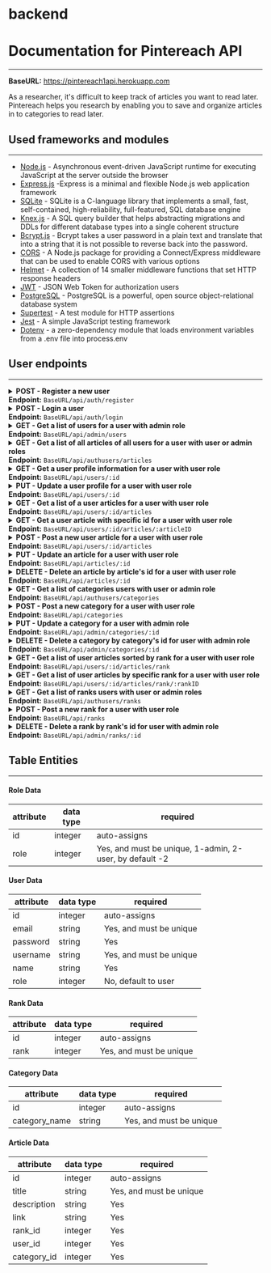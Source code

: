 # backend

# Documentation for Pintereach API

---

<b>BaseURL:</b> https://pintereach1api.herokuapp.com

As a researcher, it's difficult to keep track of articles you want to read later. Pintereach helps you research by enabling you to save and organize articles in to categories to read later.

## Used frameworks and modules

---

- [Node.js](https://nodejs.org/) - Asynchronous event-driven JavaScript runtime for executing JavaScript at the server outside the browser
- [Express.js](https://expressjs.com/) -Express is a minimal and flexible Node.js web application framework
- [SQLite](https://sqlite.org/) - SQLite is a C-language library that implements a small, fast, self-contained, high-reliability, full-featured, SQL database engine
- [Knex.js](https://knexjs.org/) - A SQL query builder that helps abstracting migrations and DDLs for different database types into a single coherent structure
- [Bcrypt.js](https://www.npmjs.com/package/bcryptjs) - Bcrypt takes a user password in a plain text and translate that into a string that it is not possible to reverse back into the password.
- [CORS](https://www.npmjs.com/package/cors) - A Node.js package for providing a Connect/Express middleware that can be used to enable CORS with various options
- [Helmet](https://www.npmjs.com/package/helmet) - A collection of 14 smaller middleware functions that set HTTP response headers
- [JWT](https://jwt.io/) - JSON Web Token for authorization users
- [PostgreSQL](https://www.postgresql.org/) - PostgreSQL is a powerful, open source object-relational database system
- [Supertest](https://www.npmjs.com/package/supertest) - A test module for HTTP assertions
- [Jest](https://jestjs.io/) - A simple JavaScript testing framework
- [Dotenv](https://www.npmjs.com/package/dotenv) - a zero-dependency module that loads environment variables from a .env file into process.env

## User endpoints

---

<details>
<summary><b>POST - Register a new user</b><br>
<b>Endpoint:</b> <code>BaseURL/api/auth/register</code>
<br>
</summary>
<br>
<br>

Requires an object with a username, password, name, email - all string data types, and role is 1 for admin, and 2 for user:

```
{
	"username": "aaron",
    "password": "qwerty",
    "name": "Aaron",
    "email": "aaron@gmail.com",
    "role": 1
}
```

When successful will return status code of 201 (CREATED), the new user object and a token (example):

```
{
    "data": {
        "id": 5,
        "username": "aaron",
        "name": "Aaron",
        "email": "aaron@gmail.com",
        "role": 1
    },
    "jwt_token": "eyJhbGciOiJIUzI1NiIsInR5cCI6IkpXVCJ9.eyJzdWJqZWN0Ijo1LCJ1c2VybmFtZSI6InVzZXI1Iiwicm9sZSI6MSwiaWF0IjoxNTk3ODc4OTQ2LCJleHAiOjE1OTc4ODYxNDZ9.OAJUXgX_fbQ8djZpFNBxw8ztyPi-FgvPrgv6DlgIILU"
}
```

</details>

<details>
<summary><b>POST - Login a user</b><br>
<b>Endpoint:</b> <code>BaseURL/api/auth/login</code>
<br>
</summary>
<br>
<br>
Requires an object with a username and password, both string data types:

```
{
	"username": "aaron",
	"password": "qwerty"
}
```

When successful will return status code of 200 (OK), the new item object and a token (example):

```
{
    "message": "Welcome to our API, aaron!",
    "jwt_token": "eyJhbGciOiJIUzI1NiIsInR5cCI6IkpXVCJ9.eyJzdWJqZWN0Ijo1LCJ1c2VybmFtZSI6InVzZXI1Iiwicm9sZSI6MSwiaWF0IjoxNTk3ODc4OTk1LCJleHAiOjE1OTc4ODYxOTV9.9qlaKD7OyaS7iDgeNODW7fQpIK3pNxoFhWRcCHHxkmo"
}
```

</details>

<details>
<summary><b>GET - Get a list of users for a user with admin role</b><br>
<b>Endpoint:</b> <code>BaseURL/api/admin/users</code>
<br>
</summary>
<br>
<br>
Admin access restricted endpoint. Token required.
<br>
<br>

When successful will return status code of 200 (OK), and the a list of users:

```
[
    {
        "id": 1,
        "username": "user1",
        "name": "John Doe",
        "email": "john@gmail.com",
        "role": 2
    },
    {
        "id": 2,
        "username": "user2",
        "name": "Jane Cimegra",
        "email": "jane@gmail.com",
        "role": 2
    },
    {
        "id": 3,
        "username": "user3",
        "name": "Robbin Wilson",
        "email": "robbin@gmail.com",
        "role": 2
    },
    {
        "id": 4,
        "username": "user4",
        "name": "Jack Dirreban",
        "email": "jack@gmail.com",
        "role": 1
    },
    {
        "id": 6,
        "username": "user51",
        "name": "Masha1",
        "email": "mash1a@gmail.com",
        "role": 2
    }
]
```

</details>

<details>
<summary><b>GET - Get a list of all articles of all users for a user with user or admin roles</b><br>
<b>Endpoint:</b> <code>BaseURL/api/authusers/articles</code>

<br>
</summary>
<br>
<br>
User access endpoint. Token required.
<br>
<br>

When successful will return status code of 200 (OK), and the a list of articles:

```
[
    {
        "article_id": 1,
        "user_id": 1,
        "username": "user1",
        "title": "Microbial OmcZ nanowires",
        "description": "Electric field stimulates production of highly conductive microbial OmcZ nanowires",
        "link": "https://www.nature.com/articles/s41589-020-0623-9",
        "category_name": "Research",
        "category_id": 1,
        "rank_id": 2
    },
    {
        "article_id": 2,
        "user_id": 2,
        "username": "user2",
        "title": "Anticancer immune response",
        "description": "Targeted glycan degradation potentiates the anticancer immune response in vivo",
        "link": "https://www.nature.com/articles/s41589-020-0622-x",
        "category_name": "Hypotheses",
        "category_id": 2,
        "rank_id": 4
    },
    {
        "article_id": 3,
        "user_id": 3,
        "username": "user3",
        "title": "New Habit",
        "description": "How Long Does it Actually Take to Form a New Habit? (Backed by Science)",
        "link": "https://jamesclear.com/new-habit",
        "category_name": "Psychology",
        "category_id": 4,
        "rank_id": 1
    },
    {
        "article_id": 4,
        "user_id": 2,
        "username": "user2",
        "title": "SARS-CoV-2 spike proteins",
        "description": "Structures and distributions of SARS-CoV-2 spike proteins on intact virions",
        "link": "https://www.nature.com/articles/s41586-020-2665-2",
        "category_name": "Research",
        "category_id": 1,
        "rank_id": 1
    },
    {
        "article_id": 5,
        "user_id": 3,
        "username": "user3",
        "title": "The Power of Synaptic Pruning",
        "description": "How to Build New Habits by Taking Advantage of Old Ones",
        "link": "https://www.nature.com/articles/s41586-020-2665-2",
        "category_name": "Psychology",
        "category_id": 4,
        "rank_id": 2
    }
]
```

</details>

<details>
<summary><b>GET - Get a user profile information for a user with user role</b><br>
<b>Endpoint:</b> <code>BaseURL/api/users/:id</code>
<br>
</summary>
<br>
<br>
User access restricted endpoint. Token required.
<br>
<br>

When successful will return status code of 200 (OK), and the a user profile information:

```
[
    {
        "id": 2,
        "username": "user2",
        "name": "Jane Cimegra",
        "email": "jane@gmail.com",
        "role": 2
    }
]
```

</details>

<details>
<summary><b>PUT - Update a user profile for a user with user role</b><br>
<b>Endpoint:</b> <code>BaseURL/api/users/:id</code>
<br>
</summary>
<br>
<br>
User access restricted endpoint. Token required.
<br>
<br>
Requires an object with fildes that will be updated:

```
{
    "username": "user5",
    "name": "Masha",
    "email": "masha@gmail.com",
    "role": 2

}
```

When successful will return status code of 200 (OK), and an updated user object :

```
{
    "id": 6,
    "username": "user51",
    "name": "Masha1",
    "email": "mash1a@gmail.com",
    "role": 2
}
```

</details>

<details>
<summary><b>GET - Get a list of a user articles for a user with user role</b><br>
<b>Endpoint:</b> <code>BaseURL/api/users/:id/articles</code>
<br>
</summary>
<br>
<br>
User access restricted endpoint. Token required.
<br>
<br>

When successful will return status code of 200 (OK), and the a list of articles of a user with id:

```
[
    {
        "article_id": 2,
        "user_id": 2,
        "title": "Anticancer immune response",
        "description": "Targeted glycan degradation potentiates the anticancer immune response in vivo",
        "link": "https://www.nature.com/articles/s41589-020-0622-x",
        "category_name": "Hypotheses",
        "category_id": 2,
        "rank_id": 4
    },
    {
        "article_id": 4,
        "user_id": 2,
        "title": "SARS-CoV-2 spike proteins",
        "description": "Structures and distributions of SARS-CoV-2 spike proteins on intact virions",
        "link": "https://www.nature.com/articles/s41586-020-2665-2",
        "category_name": "Research",
        "category_id": 1,
        "rank_id": 1
    }
]
```

</details>

<details>
<summary><b>GET - Get a user article with specific id for a user with user role</b><br>
<b>Endpoint:</b> <code>BaseURL/api/users/:id/articles/:articleID</code>
<br>
</summary>
<br>
<br>
User access restricted endpoint. Token required.
<br>
<br>

When successful will return status code of 200 (OK), and the a user article with articleID:

```
[
    {
        "article_id": 2,
        "user_id": 2,
        "title": "Anticancer immune response",
        "description": "Targeted glycan degradation potentiates the anticancer immune response in vivo",
        "link": "https://www.nature.com/articles/s41589-020-0622-x",
        "category_name": "Hypotheses",
        "category_id": 2,
        "rank_id": 4
    }
]
```

</details>

<details>
<summary><b>POST - Post a new user article for a user with user role</b><br>
<b>Endpoint:</b> <code>BaseURL/api/users/:id/articles</code>
<br>
</summary>
<br>
<br>
User access restricted endpoint. Token required.
<br>
<br>
Requires an object with a title, description, link, category_id, and rank_id:

```
{
    "title": "The New Power Article",
      "description": "How to Build Article created by user2",
      "link": "https://www.nature.com/articles/s41586-020-2665-2",
      "category_id": 3,

      "rank_id": 4

}
```

When successful will return status code of 201 (CREATED), and new article object :

```
{
    "id": 7,
    "title": "The New Power Article",
    "description": "How to Build Article created by user2",
    "link": "https://www.nature.com/articles/s41586-020-2665-2",
    "rank_id": 4,
    "user_id": 2,
    "category_id": 3
}
```

</details>

<details>
<summary><b>PUT - Update an article for a user with user role</b><br>
<b>Endpoint:</b> <code>BaseURL/api/articles/:id</code>
<br>
</summary>
<br>
<br>
User access restricted endpoint. Token required.
<br>
<br>
Requires an object with fildes that will be updated:

```
{
    "title": "The New Power Article",
      "description": "How to Build Article",
      "link": "https://www.nature.com/articles/s41586-020-2665-2",
      "category_id": 2,

      "rank_id": 1

}
```

When successful will return status code of 200 (OK), and an updated article object :

```
{
    "id": 7,
    "title": "The New Power Article updated by user2",
    "description": "How to Build Article updated by user2",
    "link": "https://www.nature.com/articles/s41586-020-2665-2",
    "rank_id": 1,
    "user_id": 2,
    "category_id": 2
}
```

</details>

<details>
<summary><b>DELETE - Delete an article by article's id for a user with user role</b><br>
<b>Endpoint:</b> <code>BaseURL/api/articles/:id</code>
<br>
</summary>
<br>
<br>
User access restricted endpoint. Token required.
<br>
<br>
No body required in the request. 
<br>
<br>
When successful will return an HTTP status code of 200 (OK) and an id of the deleted article. Here is an example:

```
{
    7
}
```

</details>

<details>
<summary><b>GET - Get a list of categories  users with user or admin role</b><br>
<b>Endpoint:</b> <code>BaseURL/api/authusers/categories</code>
<br>
</summary>
<br>
<br>
User access endpoint. Token required.
<br>
<br>

When successful will return status code of 200 (OK), and the a list of categories:

```
[
    {
        "id": 1,
        "category_name": "Research"
    },
    {
        "id": 2,
        "category_name": "Hypotheses"
    },
    {
        "id": 3,
        "category_name": "Commentaries"
    },
    {
        "id": 4,
        "category_name": "Psychology"
    }
]
```

</details>

<details>
<summary><b>POST - Post a new category for a user with user role</b><br>
<b>Endpoint:</b> <code>BaseURL/api/categories</code>
<br>
</summary>
<br>
<br>
User access restricted endpoint. Token required.
<br>
<br>
Requires an object with a category_name:

```
{

        "category_name": "Archaeology"
    }
```

When successful will return status code of 201 (CREATED), and new category object :

```
{
    "id": 7,
    "category_name": "Archaeology"
}
```

</details>

<details>
<summary><b>PUT - Update a category for a user with admin role</b><br>
<b>Endpoint:</b> <code>BaseURL/api/admin/categories/:id</code>
<br>
</summary>
<br>
<br>
Admin access restricted endpoint. Token required.
<br>
<br>
Requires an object with fildes that will be updated:

```
{

        "category_name": "Archaeology IIV"
    }
```

When successful will return status code of 200 (OK), and an updated category object :

```
{
    "id": 7,
    "category_name": "Archaeology IIV"
}
```

</details>

<details>
<summary><b>DELETE - Delete a category by category's id for user with admin role</b><br>
<b>Endpoint:</b> <code>BaseURL/api/admin/categories/:id</code>
<br>
</summary>
<br>
<br>
Admin access restricted endpoint. Token required.
<br>
<br>
No body required in the request. Category will be deleted if it is not exist in any articles.
<br>
<br>
When successful will return an HTTP status code of 200 (OK) and an id of the deleted category. Here is an example:

```
{
    7
}
```

</details>

<details>
<summary><b>GET - Get a list of user articles sorted by rank for a user with user role</b><br>
<b>Endpoint:</b> <code>BaseURL/api/users/:id/articles/rank</code>
<br>
</summary>
<br>
<br>
User access restricted endpoint. Token required.
<br>
<br>

When successful will return status code of 200 (OK), and the a list of articles, sorted by rank:

```
[
    {
        "rank": 1,
        "user_id": 2,
        "article_id": 4,
        "title": "SARS-CoV-2 spike proteins",
        "description": "Structures and distributions of SARS-CoV-2 spike proteins on intact virions",
        "link": "https://www.nature.com/articles/s41586-020-2665-2",
        "category_name": "Research",
        "category_id": 1
    },
    {
        "rank": 4,
        "user_id": 2,
        "article_id": 2,
        "title": "Anticancer immune response",
        "description": "Targeted glycan degradation potentiates the anticancer immune response in vivo",
        "link": "https://www.nature.com/articles/s41589-020-0622-x",
        "category_name": "Hypotheses",
        "category_id": 2
    }
]
```

</details>

<details>
<summary><b>GET - Get a list of user articles  by specific rank for a user with user role</b><br>
<b>Endpoint:</b> <code>BaseURL/api/users/:id/articles/rank/:rankID</code>
<br>
</summary>
<br>
<br>
User access restricted endpoint. Token required.
<br>
<br>

When successful will return status code of 200 (OK), and the a list of articles with specific rank:

```
[
    {
        "rank": 4,
        "user_id": 2,
        "article_id": 2,
        "title": "Anticancer immune response",
        "description": "Targeted glycan degradation potentiates the anticancer immune response in vivo",
        "link": "https://www.nature.com/articles/s41589-020-0622-x",
        "category_name": "Hypotheses",
        "category_id": 2
    }
]
```

</details>

<details>
<summary><b>GET - Get a list of ranks  users with user or admin roles</b><br>
<b>Endpoint:</b> <code>BaseURL/api/authusers/ranks</code>
<br>
</summary>
<br>
<br>
User or admin access endpoint. Token required.
<br>
<br>

When successful will return status code of 200 (OK), and the a list of ranks:

```
[
    {
        "id": 1,
        "rank": 1
    },
    {
        "id": 2,
        "rank": 2
    },
    {
        "id": 3,
        "rank": 3
    },
    {
        "id": 4,
        "rank": 4
    }

]
```

</details>
<details>
<summary><b>POST - Post a new rank for a user with user role</b><br>
<b>Endpoint:</b> <code>BaseURL/api/ranks</code>
<br>
</summary>
<br>
<br>
User access restricted endpoint. Token required.
<br>
<br>
Requires an object with a rank:

```
{
    "rank": 5
}
```

When successful will return status code of 201 (CREATED), and new rank object :

```
{
    "id": 5,
    "rank": 5
}
```

</details>

<details>
<summary><b>DELETE - Delete a rank by rank's id for user with admin role</b><br>
<b>Endpoint:</b> <code>BaseURL/api/admin/ranks/:id</code>
<br>
</summary>
<br>
<br>
Admin access restricted endpoint. Token required.
<br>
<br>
No body required in the request. Rank will be deleted if it is not exist in any articles.
<br>
<br>
When successful will return an HTTP status code of 200 (OK) and an id of the deleted rank id. Here is an example:

```
{
    7
}
```

</details>

## Table Entities

---

#### Role Data

| attribute | data type | required                                                |
| --------- | --------- | ------------------------------------------------------- |
| id        | integer   | auto-assigns                                            |
| role      | integer   | Yes, and must be unique, 1-admin, 2-user, by default -2 |

#### User Data

| attribute | data type | required                |
| --------- | --------- | ----------------------- |
| id        | integer   | auto-assigns            |
| email     | string    | Yes, and must be unique |
| password  | string    | Yes                     |
| username  | string    | Yes, and must be unique |
| name      | string    | Yes                     |
| role      | integer   | No, default to user     |

#### Rank Data

| attribute | data type | required                |
| --------- | --------- | ----------------------- |
| id        | integer   | auto-assigns            |
| rank      | integer   | Yes, and must be unique |

#### Category Data

| attribute     | data type | required                |
| ------------- | --------- | ----------------------- |
| id            | integer   | auto-assigns            |
| category_name | string    | Yes, and must be unique |

#### Article Data

| attribute   | data type | required                |
| ----------- | --------- | ----------------------- |
| id          | integer   | auto-assigns            |
| title       | string    | Yes, and must be unique |
| description | string    | Yes                     |
| link        | string    | Yes                     |
| rank_id     | integer   | Yes                     |
| user_id     | integer   | Yes                     |
| category_id | integer   | Yes                     |
